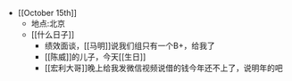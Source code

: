 - [[October 15th]]
    - 地点:北京
    - [[什么日子]]
        - 绩效面谈，[[马明]]说我们组只有一个B+，给我了
        - [[陈威]]的儿子，今天[[生日]]
        - [[宏利大哥]]晚上给我发微信视频说借的钱今年还不上了，说明年的吧
